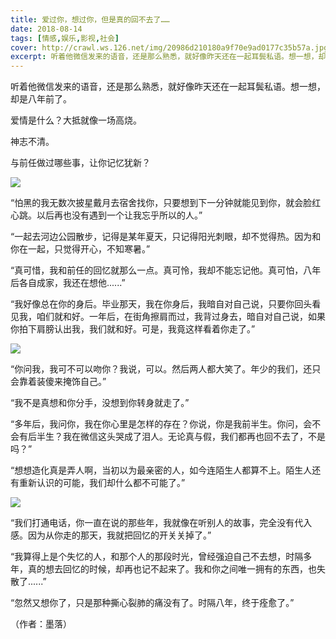 ```yaml
---
title: 爱过你，想过你，但是真的回不去了……
date: 2018-08-14
tags: [情感,娱乐,影视,社会]
cover: http://crawl.ws.126.net/img/20986d210180a9f70e9ad0177c35b57a.jpg
excerpt: 听着他微信发来的语音，还是那么熟悉，就好像昨天还在一起耳鬓私语。想一想，却是八年前了。爱情是什么？大抵就像一场高烧。神志不清。与前任做过哪些事，让你记忆犹新？![](http://crawl.ws.126.net/img/2
---
```

听着他微信发来的语音，还是那么熟悉，就好像昨天还在一起耳鬓私语。想一想，却是八年前了。

爱情是什么？大抵就像一场高烧。

神志不清。

与前任做过哪些事，让你记忆犹新？

![](http://crawl.ws.126.net/img/20986d210180a9f70e9ad0177c35b57a.jpg)  

“怕黑的我无数次披星戴月去宿舍找你，只要想到下一分钟就能见到你，就会脸红心跳。以后再也没有遇到一个让我忘乎所以的人。”

“一起去河边公园散步，记得是某年夏天，只记得阳光刺眼，却不觉得热。因为和你在一起，只觉得开心，不知寒暑。”

“真可惜，我和前任的回忆就那么一点。真可怜，我却不能忘记他。真可怕，八年后各自成家，我还在想他......”

“我好像总在你的身后。毕业那天，我在你身后，我暗自对自己说，只要你回头看见我，咱们就和好。一年后，在街角擦肩而过，我背过身去，暗自对自己说，如果你拍下肩膀认出我，我们就和好。可是，我竟这样看着你走了。”

![](http://crawl.ws.126.net/img/7bcc658add8c940fd4900d1a7c437d6b.jpg)  

“你问我，我可不可以吻你？我说，可以。然后两人都大笑了。年少的我们，还只会靠着装傻来掩饰自己。”

“我不是真想和你分手，没想到你转身就走了。”

“多年后，我问你，我在你心里是怎样的存在？你说，你是我前半生。你问，会不会有后半生？我在微信这头哭成了泪人。无论真与假，我们都再也回不去了，不是吗？”

“想想造化真是弄人啊，当初以为最亲密的人，如今连陌生人都算不上。陌生人还有重新认识的可能，我们却什么都不可能了。”

![](http://crawl.ws.126.net/img/063d65ad2eabca0aea3643ca903210ea.jpg)  

“我们打通电话，你一直在说的那些年，我就像在听别人的故事，完全没有代入感。因为从你走的那天，我就把回忆的开关关掉了。”

“我算得上是个失忆的人，和那个人的那段时光，曾经强迫自己不去想，时隔多年，真的想去回忆的时候，却再也记不起来了。我和你之间唯一拥有的东西，也失散了......”

“忽然又想你了，只是那种撕心裂肺的痛没有了。时隔八年，终于痊愈了。”

（作者：墨落）

